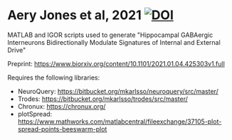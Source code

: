 # Aery Jones et al, 2021 [![DOI](https://www.zenodo.org/badge/DOI/10.5281/zenodo.5618979.svg)](https://doi.org/10.5281/zenodo.5618979)


 MATLAB and IGOR scripts used to generate "Hippocampal GABAergic Interneurons Bidirectionally Modulate Signatures of Internal and External Drive"
 
Preprint: https://www.biorxiv.org/content/10.1101/2021.01.04.425303v1.full

Requires the following libraries:
* NeuroQuery: https://bitbucket.org/mkarlsso/neuroquery/src/master/
* Trodes: https://bitbucket.org/mkarlsso/trodes/src/master/
* Chronux: https://chronux.org/
* plotSpread: https://www.mathworks.com/matlabcentral/fileexchange/37105-plot-spread-points-beeswarm-plot
